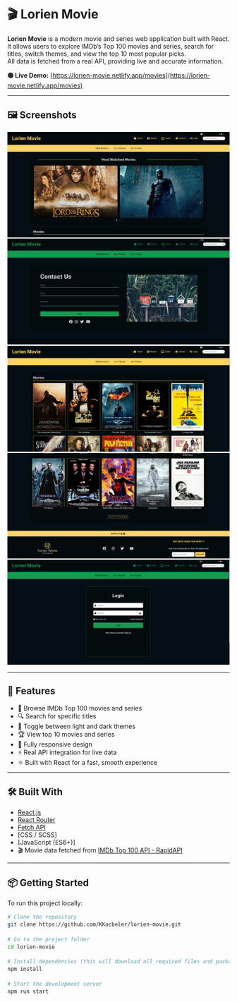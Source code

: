 # 🎬 Lorien Movie

**Lorien Movie** is a modern movie and series web application built with React.  
It allows users to explore IMDb’s Top 100 movies and series, search for titles, switch themes, and view the top 10 most popular picks.  
All data is fetched from a real API, providing live and accurate information.

**🟢 Live Demo:** [https://lorien-movie.netlify.app/movies](https://lorien-movie.netlify.app/movies)

---

## 🖼️ Screenshots

![Home Page](public/images/github/homepage.png)
![Contact Page ](public/images/github/contact.png)
![Movies](public/images/github/movies.png)
![Footer](public/images/github/footer.png)
![Login Page](public/images/github/login.png)

---

## 🚀 Features

- 🎯 Browse IMDb Top 100 movies and series  
- 🔍 Search for specific titles  
- 🎨 Toggle between light and dark themes  
- 🏆 View top 10 movies and series  
- 📱 Fully responsive design  
- ⚡ Real API integration for live data  
- ⚛️ Built with React for a fast, smooth experience  

---

## 🛠️ Built With

- [React.js](https://react.dev/)  
- [React Router](https://reactrouter.com/)  
- [Fetch API](https://developer.mozilla.org/en-US/docs/Web/API/Fetch_API)  
- [CSS / SCSS]  
- [JavaScript (ES6+)]  
- 🎬 Movie data fetched from [IMDb Top 100 API - RapidAPI](https://rapidapi.com/rapihub-rapihub-default/api/imdb-top-100-movies)

---

## 📦 Getting Started

To run this project locally:

```bash
# Clone the repository
git clone https://github.com/KKocbeler/lorien-movie.git

# Go to the project folder
cd lorien-movie

# Install dependencies (this will download all required files and packages)
npm install

# Start the development server
npm run start
